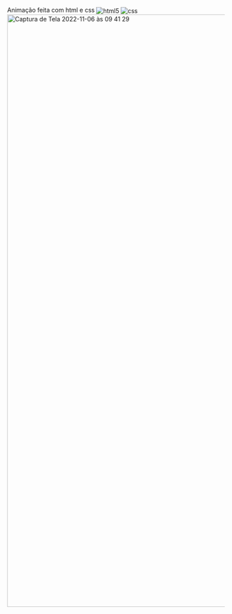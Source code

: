 Animação feita com html e css
<img align="center" alt="html5" src="https://img.shields.io/badge/HTML5-E34F26?style=for-the-badge&logo=html5&logoColor=white" />
<img align="center" alt="css" src="https://img.shields.io/badge/CSS3-1572B6?style=for-the-badge&logo=css3&logoColor=white" />
<img width="1371" alt="Captura de Tela 2022-11-06 às 09 41 29" src="https://user-images.githubusercontent.com/101438815/200171566-102b63b5-402a-4f77-b114-a9a2960ab256.png">
